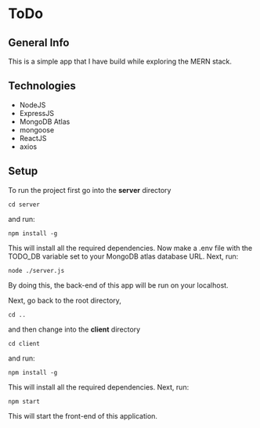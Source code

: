 # ToDo
## General Info
This is a simple app that I have build while exploring the MERN stack.

## Technologies
- NodeJS
- ExpressJS
- MongoDB Atlas
- mongoose
- ReactJS
- axios

## Setup
To run the project first go into the **server** directory 
```
cd server
```
and run:
```
npm install -g
```
This will install all the required dependencies.
Now make a .env file with the TODO_DB variable set to your MongoDB atlas database URL.
Next, run:
```
node ./server.js
```
By doing this, the back-end of this app will be run on your localhost.




Next, go back to the root directory,

```
cd ..
```
and then change into the **client** directory
```
cd client
```
and run:
```
npm install -g
```
This will install all the required dependencies.
Next, run:
```
npm start
```
This will start the front-end of this application.
